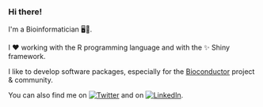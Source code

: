 ### Hi there!

I'm a Bioinformatician 🖥️:dna:.

I :heart: working with the R programming language and with the ✨ Shiny framework.

I like to develop software packages, especially for the [Bioconductor](https://bioconductor.org/) project & community.

You can also find me on [![Twitter](https://img.shields.io/twitter/url?label=Twitter&logo=twitter&url=https://twitter.com/FedeBioinfo)](https://twitter.com/FedeBioinfo) and on [![LinkedIn](https://img.shields.io/twitter/url?label=LinkedIn&logo=linkedin&url=http://linkedin.com/in/federico-marini)](https://www.linkedin.com/in/federico-marini/).
